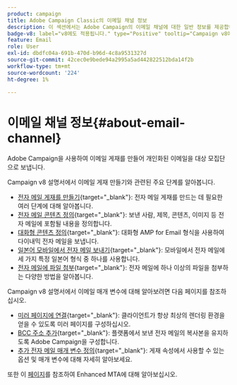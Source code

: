 ```yaml
---
product: campaign
title: Adobe Campaign Classic의 이메일 채널 정보
description: 이 섹션에서는 Adobe Campaign의 이메일 채널에 대한 일반 정보를 제공합니다
badge-v8: label="v8에도 적용됩니다." type="Positive" tooltip="Campaign v8에도 적용됩니다."
feature: Email
role: User
exl-id: dbdfc04a-691b-470d-b96d-4c8a9531327d
source-git-commit: 42cec0e9bede94a2995a5ad442822512bda14f2b
workflow-type: tm+mt
source-wordcount: '224'
ht-degree: 1%

---
```


# 이메일 채널 정보{#about-email-channel}

Adobe Campaign을 사용하여 이메일 게재를 만들어 개인화된 이메일을 대상 모집단으로 보냅니다.

Campaign v8 설명서에서 이메일 게재 만들기와 관련된 주요 단계를 알아봅니다.

* [전자 메일 게재를 만들기](https://experienceleague.adobe.com/docs/campaign/campaign-v8/send/emails/email.html){target="_blank"}: 전자 메일 게재를 만드는 데 필요한 여러 단계에 대해 알아봅니다.
* [전자 메일 콘텐츠 정의](https://experienceleague.adobe.com/docs/campaign/campaign-v8/send/emails/defining-the-email-content.html){target="_blank"}: 보낸 사람, 제목, 콘텐츠, 이미지 등 전자 메일에 포함될 내용을 정의합니다.
* [대화형 콘텐츠 정의](https://experienceleague.adobe.com/docs/campaign/campaign-v8/send/emails/defining-interactive-content.html){target="_blank"}: 대화형 AMP for Email 형식을 사용하여 다이내믹 전자 메일을 보냅니다.
* [일본어 모바일에서 전자 메일 보내기](https://experienceleague.adobe.com/docs/campaign/campaign-v8/send/emails/sending-emails-on-japanese-mobiles.html){target="_blank"}: 모바일에서 전자 메일에 세 가지 특정 일본어 형식 중 하나를 사용합니다.
* [전자 메일에 파일 첨부](https://experienceleague.adobe.com/docs/campaign/campaign-v8/send/emails/attaching-files.html){target="_blank"}: 전자 메일에 하나 이상의 파일을 첨부하는 다양한 방법을 알아봅니다.

Campaign v8 설명서에서 이메일 매개 변수에 대해 알아보려면 다음 페이지를 참조하십시오.

* [미러 페이지에 연결](https://experienceleague.adobe.com/docs/campaign/campaign-v8/send/emails/mirror-page.html){target="_blank"}: 클라이언트가 항상 최상의 렌더링 환경을 얻을 수 있도록 미러 페이지를 구성하십시오.
* [BCC 주소 추가](https://experienceleague.adobe.com/docs/campaign/campaign-v8/send/emails/email-bcc.html){target="_blank"}: 플랫폼에서 보낸 전자 메일의 복사본을 유지하도록 Adobe Campaign을 구성합니다.
* [추가 전자 메일 매개 변수 정의](https://experienceleague.adobe.com/docs/campaign/campaign-v8/send/emails/email-parameters.html){target="_blank"}: 게재 속성에서 사용할 수 있는 옵션 및 매개 변수에 대해 자세히 알아보세요.

또한 이 [페이지](sending-with-enhanced-mta.md)를 참조하여 Enhanced MTA에 대해 알아보십시오.


<!--
Adobe Campaign lets you mass deliver personalized electronic messages to a target population.

Before starting sending emails:

* Make sure recipient profiles contain at least an email address.
* Learn more about the Adobe Campaign [Delivery best practices](delivery-best-practices.md).
* Read out these sections to learn more about Deliverability: [Deliverability management in Campaign](about-deliverability.md) and [Deliverability best practices guide](https://experienceleague.adobe.com/docs/deliverability-learn/deliverability-best-practice-guide/introduction.html).

The key steps to send an email are as follows:

* [Create an email delivery](creating-an-email-delivery.md)
* [Define the target population](steps-defining-the-target-population.md)
* [Define the email content](defining-the-email-content.md)
* [Send the email](sending-messages.md)
* [Monitor the delivery](about-delivery-monitoring.md)

The sections below provide information that is specific to the email channel. For global information on how to create a delivery, refer to [this section](steps-about-delivery-creation-steps.md).
-->